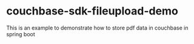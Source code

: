 # couchbase-sdk-fileupload-demo
 This is an example to demonstrate how to store pdf data in couchbase in spring boot
